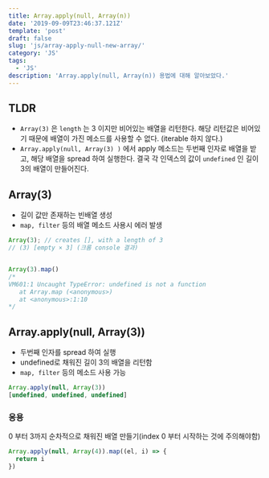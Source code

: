 ```yaml
---
title: Array.apply(null, Array(n))
date: '2019-09-09T23:46:37.121Z'
template: 'post'
draft: false
slug: 'js/array-apply-null-new-array/'
category: 'JS'
tags:
  - 'JS'
description: 'Array.apply(null, Array(n)) 용법에 대해 알아보았다.'
---
```


## TLDR 

- `Array(3)` 은 `length`  는 3 이지만 비어있는 배열을 리턴한다. 해당 리턴값은 비어있기 때문에 배열이 가진 메소드를 사용할 수 없다. (iterable 하지 않다.)
- `Array.apply(null, Array(3) )` 에서 apply 메소드는 두번째 인자로 배열을 받고, 해당 배열을 spread 하여 실행한다. 결국 각 인덱스의 값이 `undefined` 인 길이 3의 배열이 만들어진다. 


## Array(3)

- 길이 값만 존재하는 빈배열 생성
- `map, filter` 등의 배열 메소드 사용시 에러 발생 

```js
Array(3); // creates [], with a length of 3
// (3) [empty × 3] (크롬 console 결과)


Array(3).map()
/* 
VM601:1 Uncaught TypeError: undefined is not a function
   at Array.map (<anonymous>)
   at <anonymous>:1:10 
*/
```

## Array.apply(null, Array(3))

- 두번째 인자를 spread 하여 실행 
- undefined로 채워진 길이 3의 배열을 리턴함 
- `map, filter` 등의 메소드 사용 가능 

```js
Array.apply(null, Array(3))
[undefined, undefined, undefined]

```

### 응용

0 부터 3까지 순차적으로 채워진 배열 만들기(index 0 부터 시작하는 것에 주의해야함)

```js
Array.apply(null, Array(4)).map((el, i) => {
  return i
})
```

